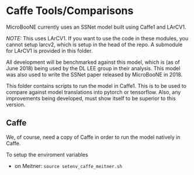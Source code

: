 # Caffe Tools/Comparisons

MicroBooNE currently uses an SSNet model built using Caffe1 and LArCV1.

*NOTE:* This uses LArCV1. If you want to use the code in these modules, you cannot setup larcv2, which is setup in the head of the repo.
A submodule for LArCV1 is provided in this folder.  

All development will be benchmarked against this model, which is (as of June 2018) being used by the DL LEE group in their analysis.
This model was also used to write the SSNet paper released by MicroBooNE in 2018.

This folder contains scripts to run the model in Caffe1. This is to be used to compare against model translations into pytorch or tensorflow.
Also, any improvements being developed, must show itself to be superior to this version.

## Caffe

We, of course, need a copy of Caffe in order to run the model natively in Caffe.

To setup the enviroment variables

* on Meitner: `source setenv_caffe_meitner.sh`